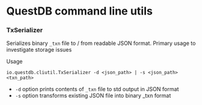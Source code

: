 # QuestDB command line utils

### TxSerializer

Serializes binary `_txn` file to / from readable JSON format. Primary usage to investigate storage issues

Usage 

```
io.questdb.cliutil.TxSerializer -d <json_path> | -s <json_path> <txn_path> 
```

- `-d` option prints contents of `_txn` file to std output in JSON format
- `-s` option transforms existing JSON file into binary _txn format